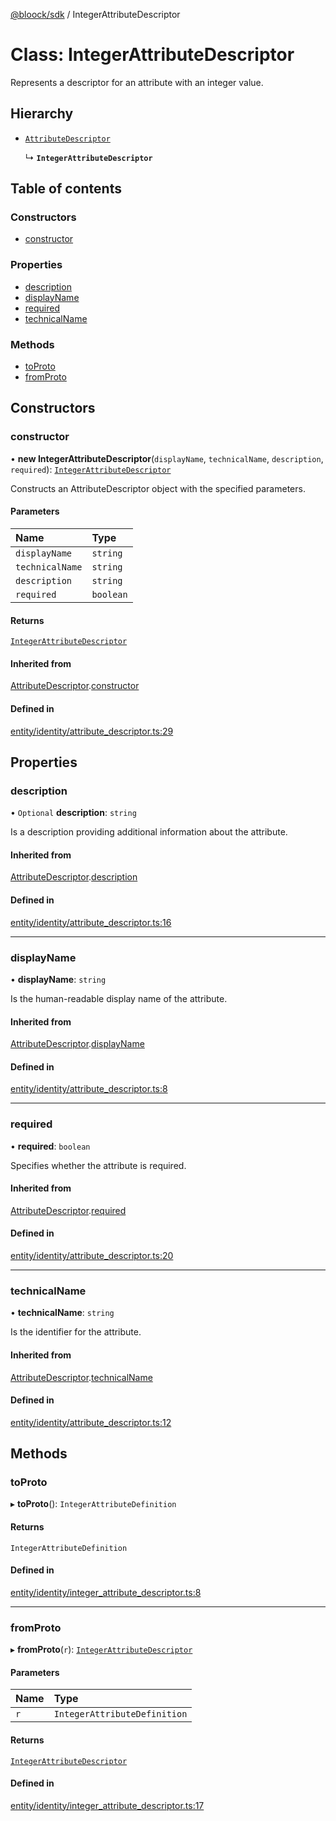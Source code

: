 [@bloock/sdk](../index.md) / IntegerAttributeDescriptor

# Class: IntegerAttributeDescriptor

Represents a descriptor for an attribute with an integer value.

## Hierarchy

- [`AttributeDescriptor`](AttributeDescriptor.md)

  ↳ **`IntegerAttributeDescriptor`**

## Table of contents

### Constructors

- [constructor](IntegerAttributeDescriptor.md#constructor)

### Properties

- [description](IntegerAttributeDescriptor.md#description)
- [displayName](IntegerAttributeDescriptor.md#displayname)
- [required](IntegerAttributeDescriptor.md#required)
- [technicalName](IntegerAttributeDescriptor.md#technicalname)

### Methods

- [toProto](IntegerAttributeDescriptor.md#toproto)
- [fromProto](IntegerAttributeDescriptor.md#fromproto)

## Constructors

### constructor

• **new IntegerAttributeDescriptor**(`displayName`, `technicalName`, `description`, `required`): [`IntegerAttributeDescriptor`](IntegerAttributeDescriptor.md)

Constructs an AttributeDescriptor object with the specified parameters.

#### Parameters

| Name | Type |
| :------ | :------ |
| `displayName` | `string` |
| `technicalName` | `string` |
| `description` | `string` |
| `required` | `boolean` |

#### Returns

[`IntegerAttributeDescriptor`](IntegerAttributeDescriptor.md)

#### Inherited from

[AttributeDescriptor](AttributeDescriptor.md).[constructor](AttributeDescriptor.md#constructor)

#### Defined in

[entity/identity/attribute_descriptor.ts:29](https://github.com/bloock/bloock-sdk/blob/10b1e90/languages/js/src/entity/identity/attribute_descriptor.ts#L29)

## Properties

### description

• `Optional` **description**: `string`

Is a description providing additional information about the attribute.

#### Inherited from

[AttributeDescriptor](AttributeDescriptor.md).[description](AttributeDescriptor.md#description)

#### Defined in

[entity/identity/attribute_descriptor.ts:16](https://github.com/bloock/bloock-sdk/blob/10b1e90/languages/js/src/entity/identity/attribute_descriptor.ts#L16)

___

### displayName

• **displayName**: `string`

Is the human-readable display name of the attribute.

#### Inherited from

[AttributeDescriptor](AttributeDescriptor.md).[displayName](AttributeDescriptor.md#displayname)

#### Defined in

[entity/identity/attribute_descriptor.ts:8](https://github.com/bloock/bloock-sdk/blob/10b1e90/languages/js/src/entity/identity/attribute_descriptor.ts#L8)

___

### required

• **required**: `boolean`

Specifies whether the attribute is required.

#### Inherited from

[AttributeDescriptor](AttributeDescriptor.md).[required](AttributeDescriptor.md#required)

#### Defined in

[entity/identity/attribute_descriptor.ts:20](https://github.com/bloock/bloock-sdk/blob/10b1e90/languages/js/src/entity/identity/attribute_descriptor.ts#L20)

___

### technicalName

• **technicalName**: `string`

Is the identifier for the attribute.

#### Inherited from

[AttributeDescriptor](AttributeDescriptor.md).[technicalName](AttributeDescriptor.md#technicalname)

#### Defined in

[entity/identity/attribute_descriptor.ts:12](https://github.com/bloock/bloock-sdk/blob/10b1e90/languages/js/src/entity/identity/attribute_descriptor.ts#L12)

## Methods

### toProto

▸ **toProto**(): `IntegerAttributeDefinition`

#### Returns

`IntegerAttributeDefinition`

#### Defined in

[entity/identity/integer_attribute_descriptor.ts:8](https://github.com/bloock/bloock-sdk/blob/10b1e90/languages/js/src/entity/identity/integer_attribute_descriptor.ts#L8)

___

### fromProto

▸ **fromProto**(`r`): [`IntegerAttributeDescriptor`](IntegerAttributeDescriptor.md)

#### Parameters

| Name | Type |
| :------ | :------ |
| `r` | `IntegerAttributeDefinition` |

#### Returns

[`IntegerAttributeDescriptor`](IntegerAttributeDescriptor.md)

#### Defined in

[entity/identity/integer_attribute_descriptor.ts:17](https://github.com/bloock/bloock-sdk/blob/10b1e90/languages/js/src/entity/identity/integer_attribute_descriptor.ts#L17)
